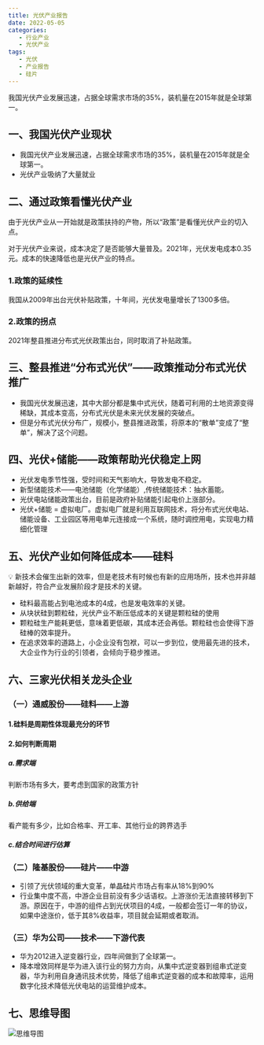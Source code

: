 ```yaml
---
title: 光伏产业报告
date: 2022-05-05
categories:
   - 行业产业
   - 光伏产业
tags: 
   - 光伏
   - 产业报告
   - 硅片 
---
```

我国光伏产业发展迅速，占据全球需求市场的35%，装机量在2015年就是全球第一。

<!-- more -->

## 一、我国光伏产业现状

- 我国光伏产业发展迅速，占据全球需求市场的35%，装机量在2015年就是全球第一。
- 光伏产业吸纳了大量就业

## 二、通过政策看懂光伏产业

由于光伏产业从一开始就是政策扶持的产物，所以“政策”是看懂光伏产业的切入点。

对于光伏产业来说，成本决定了是否能够大量普及。2021年，光伏发电成本0.35元。成本的快速降低也是光伏产业的特点。

### 1.政策的延续性

我国从2009年出台光伏补贴政策，十年间，光伏发电量增长了1300多倍。

### 2.政策的拐点

2021年整县推进分布式光伏政策出台，同时取消了补贴政策。

## 三、整县推进“分布式光伏”——政策推动分布式光伏推广

- 我国光伏发展迅速，其中大部分都是集中式光伏，随着可利用的土地资源变得稀缺，其成本变高，分布式光伏是未来光伏发展的突破点。
- 但是分布式光伏分布广，规模小，整县推进政策，将原本的“散单”变成了“整单”，解决了这个问题。

## 四、光伏+储能——政策帮助光伏稳定上网

- 光伏发电季节性强，受时间和天气影响大，导致发电不稳定。
- 新型储能技术——电池储能（化学储能）,传统储能技术：抽水蓄能。
- 光伏电站储能政策出台，目前是政府补贴储能引起电价上涨部分。
- 光伏+储能 = 虚拟电厂。虚拟电厂就是利用互联网技术，将分布式光伏电站、储能设备、工业园区等用电单元连接成一个系统，随时调控用电，实现电力精细化管理

## 五、光伏产业如何降低成本——硅料

💡 新技术会催生出新的效率，但是老技术有时候也有新的应用场所，技术也并非越新越好，符合产业发展阶段才是技术的关键。

- 硅料最高能占到电池成本的4成，也是发电效率的关键。
- 从块状硅到颗粒硅，光伏产业不断压低成本的关键是颗粒硅的使用
- 颗粒硅生产能耗更低，意味着更低碳，其成本还会再低。颗粒硅也会使得下游硅棒的效率提升。
- 在追求效率的道路上，小企业没有包袱，可以一步到位，使用最先进的技术，大企业作为行业的引领者，会倾向于稳步推进。

## 六、三家光伏相关龙头企业

### （一）通威股份——硅料——上游

#### 1.硅料是周期性体现最充分的环节

#### 2.如何判断周期

##### a.需求端

  判断市场有多大，要考虑到国家的政策方针

##### b.供给端

  看产能有多少，比如合格率、开工率、其他行业的跨界选手

##### c.结合时间进行估算

### （二）隆基股份——硅片——中游

- 引领了光伏领域的重大变革，单晶硅片市场占有率从18%到90%
- 行业集中度不高，中游企业目前没有多少话语权。上游涨价无法直接转移到下游。原因在于，中游的组件占到光伏项目的4成，一般都会签订一年的协议，如果中途涨价，低于其8%收益率，项目就会延期或者取消。

### （三）华为公司——技术——下游代表

- 华为2012进入逆变器行业，四年间做到了全球第一。
- 降本增效同样是华为进入该行业的努力方向，从集中式逆变器到组串式逆变器，华为利用自身通讯技术优势，降低了组串式逆变器的成本和故障率，运用数字化技术降低光伏电站的运营维护成本。

## 七、思维导图

![思维导图](https://preview.cloud.189.cn/image/imageAction?param=989A1224240E0CC55ED646B55F8C9576A51BDDC2247960785CCEA7091FB90B43564B9DE4568EB80FCD857A06B7D6C341199CD5F095ED67AC7D535C23A6DB33D53B702A36247702CAA8B567422D8284D88ABE65E054A506A6B904F9A65409DA27DF938A42A3EBAA55841C137BC43818EB)
